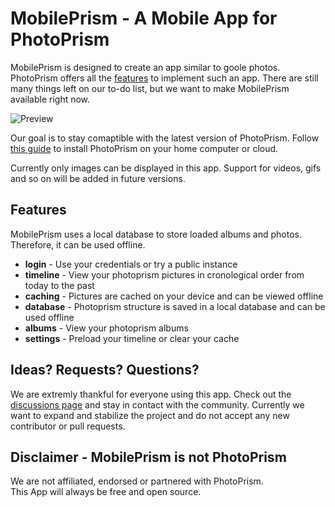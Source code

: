 # MobilePrism - A Mobile App for PhotoPrism
MobilePrism is designed to create an app similar to goole photos. PhotoPrism offers all the [features](https://photoprism.app/features) to implement such an app. There are still many things left on our to-do list, but we want to make MobilePrism available right now.   

![Preview](https://user-images.githubusercontent.com/32508255/189530994-d4bae8d1-234d-44b1-96e0-3d51181941d4.png)

Our goal is to stay comaptible with the latest version of PhotoPrism. Follow [this guide](https://docs.photoprism.app/getting-started/) to install PhotoPrism on your home computer or cloud.

Currently only images can be displayed in this app. Support for videos, gifs and so on will be added in future versions.

## Features
MobilePrism uses a local database to store loaded albums and photos. Therefore, it can be used offline.

- <b>login</b> - Use your credentials or try a public instance
- <b>timeline</b> - View your photoprism pictures in cronological order from today to the past
- <b>caching</b> - Pictures are cached on your device and can be viewed offline
- <b>database</b> - Photoprism structure is saved in a local database and can be used offline
- <b>albums</b> - View your photoprism albums 
- <b>settings</b> - Preload your timeline or clear your cache

## Ideas? Requests? Questions?
We are extremly thankful for everyone using this app.
Check out the [discussions page](https://github.com/bleibdirtroy/MobilePrism/discussions) and stay in contact with the community. 
Currently we want to expand and stabilize the project and do not accept any new contributor or pull requests.



## Disclaimer - MobilePrism is not PhotoPrism
We are not affiliated, endorsed or partnered with PhotoPrism.    
This App will always be free and open source.
